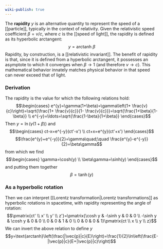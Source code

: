 ```yaml
---
wiki-publish: true
---
```

The **rapidity** $y$ is an alternative quantity to represent the speed of a [[particle]], typically in the context of relativity. Given the relativistic speed coefficient $\beta=v/c$, where $c$ is the [[speed of light]], the rapidity is defined as its hyperbolic arctangent:
$$y=\text{arctanh } \beta$$
Rapidity, by construction, is a [[relativistic invariant]]. The benefit of rapidity is that, since it is defined from a hyperbolic arctangent, it possesses an asymptote to which it converges when $\beta\to 1$ (and therefore $v\to c$). This mathematical behavior innately matches physical behavior in that speed can never exceed that of light.
### Derivation
The rapidity is the value for which the following relations hold:
$$\begin{cases}
e^{y}=\gamma(1+\beta)=\gamma\left(1+ \frac{v}{c}\right)=\sqrt{\frac{1+ \frac{v}{c}}{1- \frac{v}{c}}}=\sqrt{\frac{1+\beta}{1-\beta}} \\
e^{-y}=\ldots=\sqrt{\frac{1-\beta}{1+\beta}}
\end{cases}$$
Then $y=\ln(\gamma(1+\beta))$ and
$$\begin{cases}
ct-x=e^{-y}(ct'-x') \\
ct+x=e^{y}(ct'+x')
\end{cases}$$
$$\frac{e^{y}+e^{-y}}{2}=\gamma\quad;\quad \frac{e^{y}-e^{-y}}{2}=\beta\gamma$$
from which we find
$$\begin{cases}
\gamma=\cosh(y) \\
\beta\gamma=\sinh(y)
\end{cases}$$
and putting them together
$$\beta=\tanh(y)$$
### As a hyperbolic rotation
Then we can interpret [[Lorentz transformation|Lorentz transformations]] as hyperbolic rotations in spacetime, with rapidity representing the angle of rotation:
$$\pmatrix{ct' \\ x' \\ y' \\ z'}=\pmatrix{\cosh y & -\sinh y & 0 & 0 \\ -\sinh y & \cosh y & 0 & 0 \\ 0 & 0 & 1 & 0 \\ 0 & 0 & 0 & 1}\pmatrix{ct \\ x \\ y \\ z}$$
We can invert the above relation to define $y$
$$y=\text{arctanh}\left(\frac{|\vec{p}|c}{E}\right)=\frac{1}{2}\ln\left(\frac{E-|\vec{p}|c}{E+|\vec{p}|c}\right)$$
